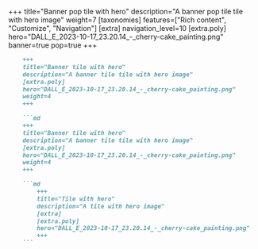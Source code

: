 +++
title="Banner pop tile with hero"
description="A banner pop tile tile with hero image"
weight=7
[taxonomies]
features=["Rich content", "Customize", "Navigation"]
[extra]
navigation_level=10
[extra.poly]
hero="DALL_E_2023-10-17_23.20.14_-_cherry-cake_painting.png"
banner=true
pop=true
+++

```md
    +++
    title="Banner tile with hero"
    description="A banner tile tile with hero image"
    [extra.poly]
    hero="DALL_E_2023-10-17_23.20.14_-_cherry-cake_painting.png"
    weight=4
    +++

    ```md
    +++
    title="Banner tile with hero"
    description="A banner tile tile with hero image"
    [extra.poly]
    hero="DALL_E_2023-10-17_23.20.14_-_cherry-cake_painting.png"
    weight=4
    +++

    ```md
        +++
        title="Tile with hero"
        description="A tile with hero image"
        [extra]
        [extra.poly]
        hero="DALL_E_2023-10-17_23.20.14_-_cherry-cake_painting.png"
        +++
    ```
```